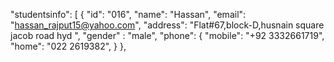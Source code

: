 "studentsinfo": [
        {
                "id": "016",
                "name": "Hassan",
                "email": "hassan_rajput15@yahoo.com",
                "address": "Flat#67,block-D,husnain square jacob road hyd ",
                "gender" : "male",
                "phone": {
                    "mobile": "+92 3332661719",
                    "home": "022 2619382",
                }
        },
